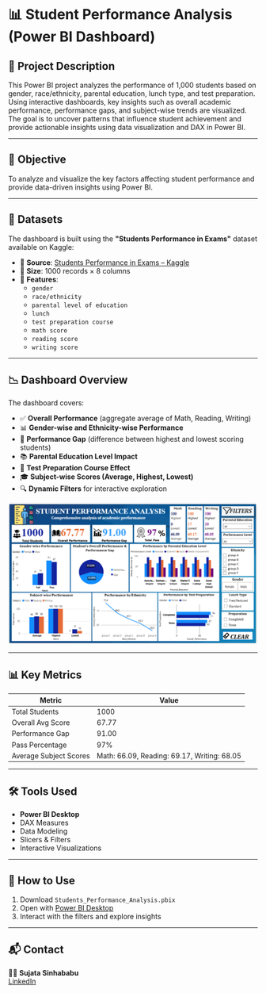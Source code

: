 # 📊 Student Performance Analysis (Power BI Dashboard)


## 📝 Project Description
This Power BI project analyzes the performance of 1,000 students based on gender, race/ethnicity, parental education, lunch type, and test preparation. Using interactive dashboards, key insights such as overall academic performance, performance gaps, and subject-wise trends are visualized. The goal is to uncover patterns that influence student achievement and provide actionable insights using data visualization and DAX in Power BI.

--- 
## 📌 Objective
To analyze and visualize the key factors affecting student performance and provide data-driven insights using Power BI.

---
## 📂 Datasets
The dashboard is built using the **"Students Performance in Exams"** dataset available on Kaggle:

- 📎 **Source**: [Students Performance in Exams – Kaggle](https://www.kaggle.com/datasets/spscientist/students-performance-in-exams)
- 🧾 **Size**: 1000 records × 8 columns
- 📑 **Features**:
  - `gender`
  - `race/ethnicity`
  - `parental level of education`
  - `lunch`
  - `test preparation course`
  - `math score`
  - `reading score`
  - `writing score`

---

## 📉 Dashboard Overview

The dashboard covers:

- ✅ **Overall Performance** (aggregate average of Math, Reading, Writing)
- 📊 **Gender-wise and Ethnicity-wise Performance**
- 🎯 **Performance Gap** (difference between highest and lowest scoring students)
- 📚 **Parental Education Level Impact**
- 📝 **Test Preparation Course Effect**
- 🎓 **Subject-wise Scores (Average, Highest, Lowest)**
- 🔍 **Dynamic Filters** for interactive exploration

![Performance Dashboard](./student%20performance.png)

---

## 📊 Key Metrics

| Metric                | Value       |
|-----------------------|-------------|
| Total Students        | 1000        |
| Overall Avg Score     | 67.77       |
| Performance Gap       | 91.00       |
| Pass Percentage       | 97%         |
| Average Subject Scores| Math: 66.09, Reading: 69.17, Writing: 68.05 |

---
## 🛠 Tools Used

- **Power BI Desktop**
- DAX Measures
- Data Modeling
- Slicers & Filters
- Interactive Visualizations

---

## 🚀 How to Use

1. Download `Students_Performance_Analysis.pbix`
2. Open with [Power BI Desktop](https://powerbi.microsoft.com/desktop/)
3. Interact with the filters and explore insights

---

## 📬 Contact

👩‍💻 **Sujata Sinhababu**  
[LinkedIn](#) 
